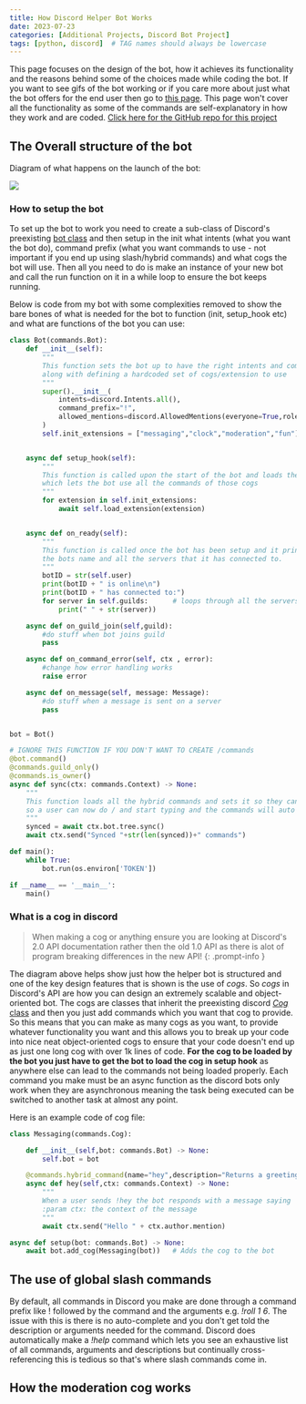 ```yaml
---
title: How Discord Helper Bot Works
date: 2023-07-23
categories: [Additional Projects, Discord Bot Project]
tags: [python, discord]  # TAG names should always be lowercase
---
```


This page focuses on the design of the bot, how it achieves its functionality and the reasons behind some of the choices made while coding the bot. If you want to see gifs of the bot working or if you care more about just what the bot offers for the end user then go to [this page](https://michael-perdue.github.io/posts/My-Discord-Bots-Functions/). This page won't cover all the functionality as some of the commands are self-explanatory in how they work and are coded. [Click here for the GitHub repo for this project](https://github.com/Michael-Perdue/Discord-Helper-Bot)

## The Overall structure of the bot

Diagram of what happens on the launch of the bot:

![](https://michael-perdue.github.io/assets/Discord-Diagram-structure.png)

### How to setup the bot 

To set up the bot to work you need to create a sub-class of Discord's preexisting [bot class](https://discordpy.readthedocs.io/en/stable/ext/commands/commands.html) and then setup in the init what intents (what you want the bot do), command prefix (what you want commands to use - not important if you end up using slash/hybrid commands) and what cogs the bot will use. Then all you need to do is make an instance of your new bot and call the run function on it in a while loop to ensure the bot keeps running.

Below is code from my bot with some complexities removed to show the bare bones of what is needed for the bot to function (init, setup_hook etc) and what are functions of the bot you can use:

```python
class Bot(commands.Bot):
    def __init__(self):
        """
        This function sets the bot up to have the right intents and command prefixes
        along with defining a hardcoded set of cogs/extension to use
        """
        super().__init__(
            intents=discord.Intents.all(),
            command_prefix="!",
            allowed_mentions=discord.AllowedMentions(everyone=True,roles=True,replied_user=True,users=True)
        )
        self.init_extensions = ["messaging","clock","moderation","fun"] # can be changed to just loop through cogs folder instead of hard coding


    async def setup_hook(self):
        """
        This function is called upon the start of the bot and loads the cogs/extensions
        which lets the bot use all the commands of those cogs
        """
        for extension in self.init_extensions:
            await self.load_extension(extension)


    async def on_ready(self):
        """
        This function is called once the bot has been setup and it prints to the terminal that
        the bots name and all the servers that it has connected to.
        """
        botID = str(self.user)
        print(botID + " is online\n")
        print(botID + " has connected to:")
        for server in self.guilds:      # loops through all the servers that the bot is already setup to use
            print(" " + str(server))

    async def on_guild_join(self,guild):
        #do stuff when bot joins guild
        pass

    async def on_command_error(self, ctx , error):
        #change how error handling works
        raise error

    async def on_message(self, message: Message):
        #do stuff when a message is sent on a server
        pass


bot = Bot()

# IGNORE THIS FUNCTION IF YOU DON'T WANT TO CREATE /commands
@bot.command()
@commands.guild_only()
@commands.is_owner()
async def sync(ctx: commands.Context) -> None:
    """
    This function loads all the hybrid commands and sets it so they can be called with a slash command,
    so a user can now do / and start typing and the commands will auto fill and describe what they are
    """
    synced = await ctx.bot.tree.sync()
    await ctx.send("Synced "+str(len(synced))+" commands")

def main():
    while True:
        bot.run(os.environ['TOKEN'])

if __name__ == '__main__':
    main()
```



### What is a cog in discord 

>When making a cog or anything ensure you are looking at Discord's 2.0 API documentation rather then the old 1.0 API as there is alot of program breaking differences in the new API!
{: .prompt-info }

The diagram above helps show just how the helper bot is structured and one of the key design features that is shown is the use of *cogs*. So *cogs* in Discord's API are how you can design an extremely scalable and object-oriented bot. The cogs are classes that inherit the preexisting discord [*Cog* class](https://discordpy.readthedocs.io/en/latest/ext/commands/cogs.html) and then you just add commands which you want that cog to provide. So this means that you can make as many cogs as you want, to provide whatever functionality you want and this allows you to break up your code into nice neat object-oriented cogs to ensure that your code doesn't end up as just one long cog with over 1k lines of code. **For the cog to be loaded by the bot you just have to get the bot to load the cog in setup hook** as anywhere else can lead to the commands not being loaded properly. Each command you make must be an async function as the discord bots only work when they are asynchronous meaning the task being executed can be switched to another task at almost any point. 

Here is an example code of cog file:  
```python
class Messaging(commands.Cog):

    def __init__(self,bot: commands.Bot) -> None:
        self.bot = bot

    @commands.hybrid_command(name="hey",description="Returns a greeting")
    async def hey(self,ctx: commands.Context) -> None:
        """
        When a user sends !hey the bot responds with a message saying 'Hello @user'.
        :param ctx: the context of the message
        """
        await ctx.send("Hello " + ctx.author.mention)

async def setup(bot: commands.Bot) -> None:
    await bot.add_cog(Messaging(bot))   # Adds the cog to the bot
```

## The use of global slash commands

By default, all commands in Discord you make are done through a command prefix like ! followed by the command and the arguments e.g. *!roll 1 6*. The issue with this is there is no auto-complete and you don't get told the description or arguments needed for the command. Discord does automatically make a *!help* command which lets you see an exhaustive list of all commands, arguments and descriptions but continually cross-referencing this is tedious so that's where slash commands come in. 

## How the moderation cog works

